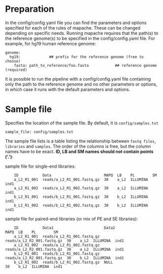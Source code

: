 # Preparation

In the config/config.yaml file you can find the parameters and options specified for each of the rules of mapache. These can be changed depending on specific needs. 
Running mapache requires that the path(s) to the reference genome(s) to be specified in the config/config.yaml file. For example, for hg19 human reference genome: 

```
genome: 
  hg19:             ## prefix for the reference genome (free to choose)
    fasta: path_to_reference/foo.fasta            ## reference genome (required)
```

It is possible to run the pipeline with a config/config.yaml file containing only the path to the reference genome and no other parameters or options, in which case it runs with the default parameters and options.  


# Sample file
Specifies the location of the sample file. By default, it is `config/samples.txt`

```
sample_file: config/samples.txt
```

The sample file lists is a table listing the relationship between `fastq files`, `libraries` and `samples`. The order of the columns is free, but the column names have to be exact. **ID, LB and SM names should not contain points ('.')**:

sample file for single-end libraries:
```
    ID           Data                        MAPQ  LB    PL        SM
    a_L2_R1_001  reads/a_L2_R1_001.fastq.gz  30    a_L2  ILLUMINA  ind1
    a_L2_R1_002  reads/a_L2_R1_002.fastq.gz  30    a_L2  ILLUMINA  ind1
    b_L2_R1_001  reads/b_L2_R1_001.fastq.gz  30    b_L2  ILLUMINA  ind1
    b_L2_R1_002  reads/b_L2_R1_002.fastq.gz  30    b_L2  ILLUMINA  ind1
```

sample file for paired-end libraries (or mix of PE and SE libraries):
```
    ID           Data1                       Data2                       MAPQ  LB    PL        SM
    a_L2_R1_001  reads/a_L2_R1_001.fastq.gz  reads/a_L2_R2_001.fastq.gz  30    a_L2  ILLUMINA  ind1
    a_L2_R1_002  reads/a_L2_R1_002.fastq.gz  reads/a_L2_R2_001.fastq.gz  30    a_L2  ILLUMINA  ind1
    b_L2_R1_001  reads/b_L2_R1_001.fastq.gz  reads/a_L2_R2_001.fastq.gz  30    b_L2  ILLUMINA  ind1
    b_L2_R1_002  reads/b_L2_R1_002.fastq.gz  NULL                        30    b_L2  ILLUMINA  ind1

```
